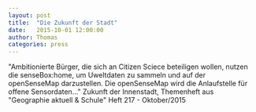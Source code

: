 ```yaml
---
layout: post
title:  "Die Zukunft der Stadt"
date:   2015-10-01 12:00:00
author: Thomas
categories: press
---
```

"Ambitionierte Bürger, die sich an Citizen Sciece beteiligen wollen, nutzen die senseBox:home, um Uweltdaten zu sammeln und auf der openSenseMap darzustellen. Die openSenseMap wird die Anlaufstelle für offene Sensordaten..."
Zukunft der Innenstadt, Themenheft aus "Geographie aktuell & Schule" Heft 217 - Oktober/2015
